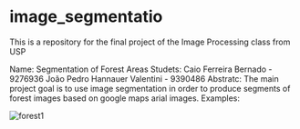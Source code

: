 # image_segmentatio
This is a repository for the final project of the Image Processing class from USP 

Name: Segmentation of Forest Areas
Studets: Caio Ferreira Bernado - 9276936
         João Pedro Hannauer Valentini - 9390486
Abstratc: The main project goal is to use image segmentation in order to produce segments of forest images based on google maps arial images.
Examples:

![forest1]()
